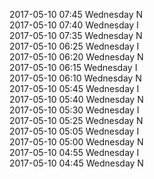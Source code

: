 2017-05-10 07:45 Wednesday  N  
2017-05-10 07:40 Wednesday  I  
2017-05-10 07:35 Wednesday  N  
2017-05-10 06:25 Wednesday  I  
2017-05-10 06:20 Wednesday  N  
2017-05-10 06:15 Wednesday  I  
2017-05-10 06:10 Wednesday  N  
2017-05-10 05:45 Wednesday  I  
2017-05-10 05:40 Wednesday  N  
2017-05-10 05:30 Wednesday  I  
2017-05-10 05:25 Wednesday  N  
2017-05-10 05:05 Wednesday  I  
2017-05-10 05:00 Wednesday  N  
2017-05-10 04:55 Wednesday  I  
2017-05-10 04:45 Wednesday  N  
